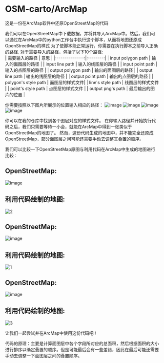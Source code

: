 # OSM-carto/ArcMap
这是一份在ArcMap软件中还原OpenStreetMap的代码

我们可以在OpenStreetMap中下载数据，并将其导入ArcMap中。然后，我们可以通过在ArcMap中的python工作台中执行这个脚本，从而将地图还原成OpenStreetMap的样式
为了使脚本能正常运行，你需要在执行脚本之前导入正确的路径. 对于需要导入的路径，包括了以下10个路径: <br>
| 需要输入的路径 | 意思 |
|:--------------:|:--------:|
| input polygon path | 输入的面图层的路径 |
| input line path | 输入的线图层的路径 |
| input point path | 输入的点图层的路径 |
| output polygon path | 输出的面图层的路径 |
| output line path | 输出的线图层的路径 |
| output point path | 输出的点图层的路径 |
| polygon's style path | 面图层的样式文件|
| line's style path | 线图层的样式文件 |
| point's style path | 点图层的样式文件 |
| output png's path | 最后输出的图片的位置 |


你需要按照以下图片所展示的位置输入相应的路径：
![image](https://github.com/ZRong-H/OSM-carto-ArcMap/assets/105121100/3211c355-b12a-48f2-b150-a33373fec781)
![image](https://github.com/ZRong-H/OSM-carto-ArcMap/assets/105121100/b38aab0b-a87a-4edf-ad56-ffb1b2572c7b)
![image](https://github.com/ZRong-H/OSM-carto-ArcMap/assets/105121100/40397fed-6c95-4dfa-aa3c-8c50a361827b)
![image](https://github.com/ZRong-H/OSM-carto-ArcMap/assets/105121100/10113294-3e3f-4cee-bd25-e7a3a66b40da)

你可以在我的仓库中找到各个图层对应的样式文件。 在你输入路径并开始执行代码之后，我们只需要等待一小会，就能在ArcMap中得到一张类似于OpenStreetMap的地图了。 
然而，这份代码生成的地图中，并不能完全还原成OpenStreetMap，部分面图层之间可能还需要手动去调整其叠置的顺序。

我们可以比较一下OpenStreetMap原图与利用代码在ArcMap中生成的地图进行比较：

## OpenStreetMap:<br>
![image](https://github.com/ZRong-H/OSM-carto-ArcMap/assets/105121100/68f5909d-db50-4b34-9253-2db6ec2a8669)

## 利用代码绘制的地图:<br>
![2](https://github.com/ZRong-H/OSM-carto-ArcMap/assets/105121100/cbe91d74-827e-471f-a980-a27612c0d94b)

## OpenStreetMap:<br>

![image](https://github.com/ZRong-H/OSM-carto-ArcMap/assets/105121100/bf9560d8-e9bf-4de7-9402-3dd55e71aa15)

## 利用代码绘制的地图:<br>

![1](https://github.com/ZRong-H/OSM-carto-ArcMap/assets/105121100/1f94f9d3-1d17-4e52-aea2-5e71d4e29941)

## OpenStreetMap:<br>

![image](https://github.com/ZRong-H/OSM-carto-ArcMap/assets/105121100/f4fe3432-82af-46bb-a386-dea500a7c489)

## 利用代码绘制的地图:<br>
![3](https://github.com/ZRong-H/OSM-carto-ArcMap/assets/105121100/898ba126-928b-43f2-b7e3-dc2572544d60)

让我们一起尝试并在ArcMap中使用这份代码吧！

代码的原理：主要是计算面图层中各个字段所对应的总面积，然后根据面积的大小进行排序以确定叠置的顺序。但是可能最后会有一些差错，因此在最后可能还需要手动去调整一下面图层之间的叠置顺序。
